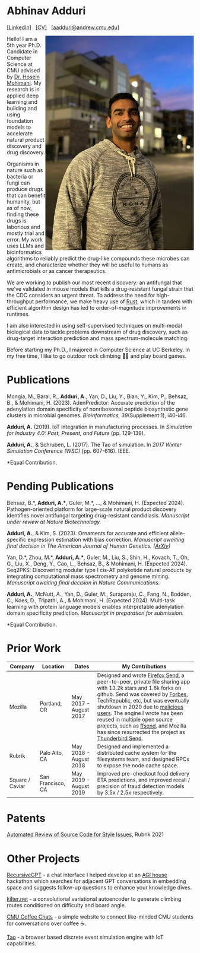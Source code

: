 # Abhinav Adduri
[\[LinkedIn\]](https://www.linkedin.com/in/abhinadduri/) &nbsp; [\[CV\]](https://raw.githubusercontent.com/abhinadduri/abhinadduri.github.io/main/assets/Abhinav_CV.pdf) &nbsp; [\[aadduri@andrew.cmu.edu\]](mailto:aadduri@andrew.cmu.edu) 

<img src="assets/images/abhinav-portrait.jpg" align="right" alt="Abhinav Adduri"/>

Hello! I am a 5th year Ph.D. Candidate in Computer Science at CMU advised by [Dr. Hosein Mohimani](http://mohimanilab.cbd.cmu.edu/). My research is in applied deep learning and building and using foundation models to accelerate natural product discovery and drug discovery.

Organisms in nature such as bacteria or fungi can produce drugs that can benefit humanity, but as of now, finding these drugs is laborious and mostly trial and error. My work uses LLMs and bioinformatics algorithms to reliably predict the drug-like compounds these microbes can create, and characterize whether they will be useful to humans as antimicrobials or as cancer therapeutics.

We are working to publish our most recent discovery: an antifungal that we've validated in mouse models that kills a drug-resistant 
fungal strain that the CDC considers an urgent threat. To address the need for high-throughput performance, we make heavy use of [Rust](https://www.rust-lang.org), which in tandem with efficient algorithm design has led to order-of-magnitude improvements in runtimes.

I am also interested in using self-supervised techniques on multi-modal biological data to tackle problems downstream of drug discovery, such as drug-target interaction prediction and mass spectrum-molecule matching.

Before starting my Ph.D., I majored in Computer Science at UC Berkeley. In my free time, I like to go outdoor rock climbing 🧗‍♂️ and play board games.

# Publications
Mongia, M., Baral, R., **Adduri, A.**, Yan, D., Liu, Y., Bian, Y., Kim, P., Behsaz, B., & Mohimani, H. (2023). AdenPredictor: Accurate prediction of the adenylation domain specificity of nonribosomal peptide biosynthetic gene clusters in microbial genomes. *Bioinformatics, 39*(Supplement 1), i40-i46.

**Adduri, A.** (2019). IoT integration in manufacturing processes. In *Simulation for Industry 4.0: Past, Present, and Future* (pp. 129-139).

**Adduri, A.**, & Schruben, L. (2017). The Tao of simulation. In *2017 Winter Simulation Conference (WSC)* (pp. 607-616). IEEE.

*Equal Contribution.

# Pending Publications
Behsaz, B.\*, **Adduri, A.\***, Guler, M.\*, ..., & Mohimani, H. (Expected 2024). Pathogen-oriented platform for large-scale natural product discovery identifies novel antifungal targeting drug-resistant candidiasis. *Manuscript under review at Nature Biotechnology.*

**Adduri, A.**, & Kim, S. (2023). Ornaments for accurate and efficient allele-specific expression estimation with bias correction. *Manuscript awaiting final decision in The American Journal of Human Genetics. [[ArXiv](https://www.biorxiv.org/content/10.1101/2023.10.25.564046v1.full)]*

Yan, D.\*, Zhou, M.\*, **Adduri, A.\***, Guler, M., Liu, S., Shin, H., Kovach, T., Oh, G., Liu, X., Deng, Y., Cao, L., Behsaz, B., & Mohimani, H. (Expected 2024). Seq2PKS: Discovering modular type I cis-AT polyketide natural products by integrating computational mass spectrometry and genome mining. *Manuscript awaiting final decision in Nature Communications.*

**Adduri, A.**, McNutt, A., Yan, D., Guler, M., Suraparaju, C., Fang, N., Bodden, C., Koes, D., Tripathi, A., & Mohimani, H. (Expected 2024). Multi-task learning with protein language models enables interpretable adenylation domain specificity prediction. *Manuscript in preparation for submission.*

*Equal Contribution.

# Prior Work

|     Company      |       Location       |             Dates            |         My Contributions         |
|------------------|----------------------|------------------------------|-------------------------|
| Mozilla          | Portland, OR         |    May 2017 - August 2017    | Designed and wrote [Firefox Send](https://github.com/mozilla/send), a peer-to-peer, private file sharing app with 13.2k stars and 1.6k forks on github. Send was covered by [Forbes](https://www.forbes.com/sites/leemathews/2017/08/04/firefox-makers-new-app-makes-secure-file-sharing-a-breeze/?sh=65fd86b71d03), TechRepublic, etc, but was eventually shutdown in 2020 due to [malicious users](https://en.wikipedia.org/wiki/Firefox_Send). The engine I wrote has been reused in multiple open source projects, such as [ffsend](https://github.com/timvisee/ffsend), and Mozilla has since resurrected the project as [Thunderbird Send](https://addons.thunderbird.net/en-us/thunderbird/addon/filelink-provider-for-send/).       |
| Rubrik           | Palo Alto, CA        |    May 2018 - August 2018    | Designed and implemented a distributed cache system for the filesystems team, and designed RPCs to expose the node cache space.                                     |
| Square / Caviar  | San Francisco, CA    |    May 2019 - August 2019    | Improved pre-checkout food delivery ETA predictions, and improved recall / precision of fraud detection models by 3.5x / 2.5x respectively.                         |

# Patents

[Automated Review of Source Code for Style Issues](https://patents.justia.com/patent/11294792), Rubrik 2021

# Other Projects
[RecursiveGPT](https://github.com/james-julius/recursive-gpt) - a chat interface I helped develop at an [AGI house](https://agihouse.ai/) hackathon which searches for adjacent GPT conversations in embedding space and suggests follow-up questions to enhance your knowledge dives.

[kilter.net](https://github.com/mdayao/kilter.net) - a convolutional variational autoencoder to generate climbing routes conditioned on difficulty and board angle.

[CMU Coffee Chats](https://github.com/scs-phd-deans-committee/coffee-chats-website) - a simple website to connect like-minded CMU students for conversations over coffee ☕.

[Tao](https://github.com/abhinadduri/tao) - a browser based discrete event simulation engine with IoT capabilities.

